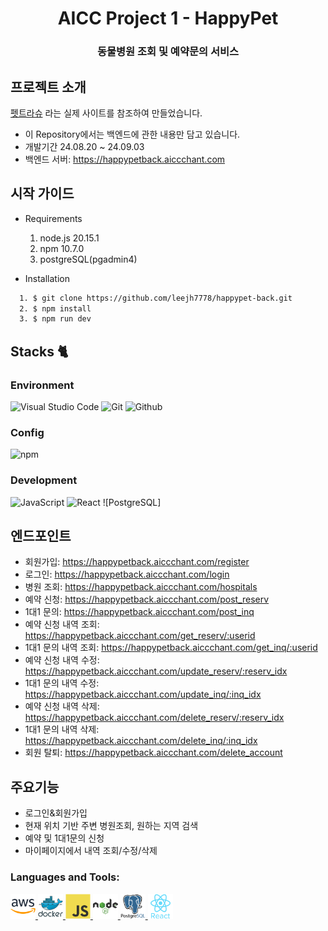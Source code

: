 <h1 align="center">AICC Project 1 - HappyPet</h1><h3 align="center">동물병원 조회 및 예약문의 서비스</h3>

## 프로젝트 소개

[펫트라슈](https://www.petraschu.com/)
라는 실제 사이트를 참조하여 만들었습니다.

- 이 Repository에서는 백엔드에 관한 내용만 담고 있습니다.
- 개발기간 24.08.20 ~ 24.09.03
- 백엔드 서버: <https://happypetback.aiccchant.com>

## 시작 가이드

- Requirements
  1. node.js 20.15.1
  2. npm 10.7.0
  3. postgreSQL(pgadmin4)

- Installation
```  bash
  1. $ git clone https://github.com/leejh7778/happypet-back.git
  2. $ npm install
  3. $ npm run dev
```

## Stacks 🐈


### Environment
![Visual Studio Code](https://img.shields.io/badge/Visual%20Studio%20Code-007ACC?style=for-the-badge&logo=Visual%20Studio%20Code&logoColor=white)
![Git](https://img.shields.io/badge/Git-F05032?style=for-the-badge&logo=Git&logoColor=white)
![Github](https://img.shields.io/badge/GitHub-181717?style=for-the-badge&logo=GitHub&logoColor=white)             

### Config
![npm](https://img.shields.io/badge/npm-CB3837?style=for-the-badge&logo=npm&logoColor=white)        

### Development
![JavaScript](https://img.shields.io/badge/JavaScript-F7DF1E?style=for-the-badge&logo=Javascript&logoColor=white)
![React](https://img.shields.io/badge/React-20232A?style=for-the-badge&logo=react&logoColor=61DAFB)
![PostgreSQL]


## 엔드포인트

- 회원가입: https://happypetback.aiccchant.com/register
- 로그인: https://happypetback.aiccchant.com/login
- 병원 조회: https://happypetback.aiccchant.com/hospitals
- 예약 신청: https://happypetback.aiccchant.com/post_reserv
- 1대1 문의: https://happypetback.aiccchant.com/post_inq
- 예약 신청 내역 조회: https://happypetback.aiccchant.com/get_reserv/:userid
- 1대1 문의 내역 조회: https://happypetback.aiccchant.com/get_inq/:userid
- 예약 신청 내역 수정: https://happypetback.aiccchant.com/update_reserv/:reserv_idx
- 1대1 문의 내역 수정: https://happypetback.aiccchant.com/update_inq/:inq_idx
- 예약 신청 내역 삭제: https://happypetback.aiccchant.com/delete_reserv/:reserv_idx
- 1대1 문의 내역 삭제: https://happypetback.aiccchant.com/delete_inq/:inq_idx
- 회원 탈퇴: https://happypetback.aiccchant.com/delete_account

## 주요기능

- 로그인&회원가입
- 현재 위치 기반 주변 병원조회, 원하는 지역 검색
- 예약 및 1대1문의 신청
- 마이페이지에서 내역 조회/수정/삭제

<h3 align="left">Languages and Tools:</h3>
<p align="left"> <a href="https://aws.amazon.com" target="_blank" rel="noreferrer"> <img src="https://raw.githubusercontent.com/devicons/devicon/master/icons/amazonwebservices/amazonwebservices-original-wordmark.svg" alt="aws" width="40" height="40"/> </a> <a href="https://www.docker.com/" target="_blank" rel="noreferrer"> <img src="https://raw.githubusercontent.com/devicons/devicon/master/icons/docker/docker-original-wordmark.svg" alt="docker" width="40" height="40"/> </a> <a href="https://developer.mozilla.org/en-US/docs/Web/JavaScript" target="_blank" rel="noreferrer"> <img src="https://raw.githubusercontent.com/devicons/devicon/master/icons/javascript/javascript-original.svg" alt="javascript" width="40" height="40"/> </a> <a href="https://nodejs.org" target="_blank" rel="noreferrer"> <img src="https://raw.githubusercontent.com/devicons/devicon/master/icons/nodejs/nodejs-original-wordmark.svg" alt="nodejs" width="40" height="40"/> </a> <a href="https://www.postgresql.org" target="_blank" rel="noreferrer"> <img src="https://raw.githubusercontent.com/devicons/devicon/master/icons/postgresql/postgresql-original-wordmark.svg" alt="postgresql" width="40" height="40"/> </a> <a href="https://reactjs.org/" target="_blank" rel="noreferrer"> <img src="https://raw.githubusercontent.com/devicons/devicon/master/icons/react/react-original-wordmark.svg" alt="react" width="40" height="40"/> </a> </p>

